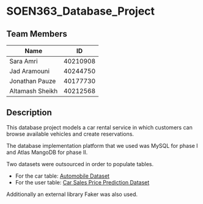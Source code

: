 # SOEN363_Database_Project


## Team Members 

| Name                 | ID       |                                                      
| -------------------- | -------- |
|      Sara Amri       | 40210908 | 
|     Jad Aramouni     | 40244750 |
|    Jonathan Pauze    | 40177730 |
|    Altamash Sheikh   | 40212568 |

## Description
This database project models a car rental service in which customers can browse available vehicles and create reservations.

The database implementation platform that we used was MySQL for phase I and Atlas MangoDB for phase II.

Two datasets were outsourced in order to populate tables.
- For the car table: [Automobile Dataset](https://www.kaggle.com/datasets/tawfikelmetwally/automobile-dataset/data)
- For the user table: [Car Sales Price Prediction Dataset](https://www.kaggle.com/datasets/yashpaloswal/ann-car-sales-price-prediction)

Additionally an external library Faker was also used.
